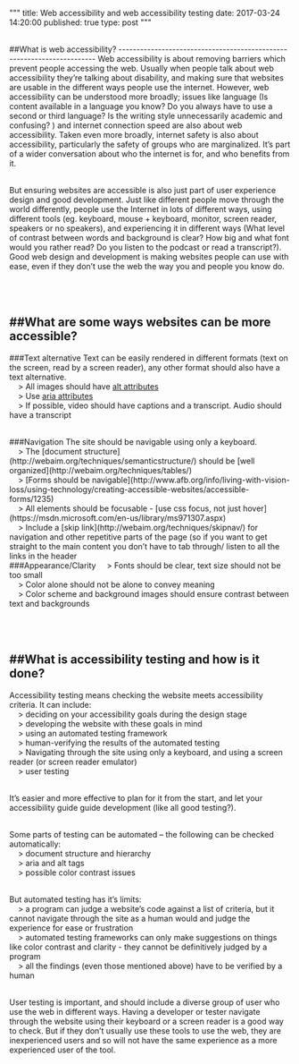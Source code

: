 ﻿"""
title: Web accessibility and web accessibility testing
date: 2017-03-24 14:20:00
published: true
type: post
"""

<br>
##What is web accessibility?
-----------------------------------------------------------------------
Web accessibility is about removing barriers which prevent people accessing the web.  Usually when people talk about web accessibility they’re talking about disability, and making sure that websites are usable in the different ways people use the internet.  However, web accessibility can be understood more broadly; issues like language (Is content available in a language you know? Do you always have to use a second or third language? Is the writing style unnecessarily academic and confusing? ) and internet connection speed are also about web accessibility.  Taken even more broadly, internet safety is also about accessibility, particularly the safety of groups who are marginalized. It’s part of a wider conversation about who the internet is for, and who benefits from it.

<br>But ensuring websites are accessible is also just part of user experience design and good development.  Just like different people move through the world differently, people use the Internet in lots of different ways, using different tools (eg. keyboard, mouse + keyboard, monitor, screen reader, speakers or no speakers), and experiencing it in different ways (What level of contrast between words and background is clear? How big and what font would you rather read?  Do you listen to the podcast or read a transcript?).  Good web design and development is making websites people can use with ease, even if they don’t use the web the way you and people you know do.

<br><br>
##What are some ways websites can be more accessible?
-----------------------------------------------------------------------
###Text alternative
Text can be easily rendered in different formats (text on the screen, read by a screen reader), any other format should also have a text alternative.
<br>&nbsp;&nbsp;&nbsp;&nbsp;> All images should have [alt attributes](http://webaim.org/techniques/alttext/)
<br>&nbsp;&nbsp;&nbsp;&nbsp;> Use [aria attributes](https://developer.mozilla.org/en-US/docs/Web/Accessibility/ARIA)
<br>&nbsp;&nbsp;&nbsp;&nbsp;> If possible, video should have captions and a transcript.  Audio should have a transcript

<br>
###Navigation
The site should be navigable using only a keyboard.
<br>&nbsp;&nbsp;&nbsp;&nbsp;> The [document structure](http://webaim.org/techniques/semanticstructure/) should be [well organized](http://webaim.org/techniques/tables/)
<br>&nbsp;&nbsp;&nbsp;&nbsp;> [Forms should be navigable](http://www.afb.org/info/living-with-vision-loss/using-technology/creating-accessible-websites/accessible-forms/1235)
<br>&nbsp;&nbsp;&nbsp;&nbsp;> All elements should be focusable - [use css focus, not just hover](https://msdn.microsoft.com/en-us/library/ms971307.aspx)
<br>&nbsp;&nbsp;&nbsp;&nbsp;> Include a [skip link](http://webaim.org/techniques/skipnav/) for navigation and other repetitive parts of the page (so if you want to get straight to the main content you don’t have to tab through/ listen to all the links in the header

<br>
###Appearance/Clarity
&nbsp;&nbsp;&nbsp;&nbsp;> Fonts should be clear, text size should not be too small
<br>&nbsp;&nbsp;&nbsp;&nbsp;> Color alone should not be alone to convey meaning
<br>&nbsp;&nbsp;&nbsp;&nbsp;> Color scheme and background images should ensure contrast between text and backgrounds

<br><br>
##What is accessibility testing and how is it done?
-----------------------------------------------------------------------
Accessibility testing means checking the website meets accessibility criteria.  It can include:
<br>&nbsp;&nbsp;&nbsp;&nbsp;> deciding on your accessibility goals during the design stage
<br>&nbsp;&nbsp;&nbsp;&nbsp;> developing the website with these goals in mind
<br>&nbsp;&nbsp;&nbsp;&nbsp;> using an automated testing framework
<br>&nbsp;&nbsp;&nbsp;&nbsp;> human-verifying the results of the automated testing
<br>&nbsp;&nbsp;&nbsp;&nbsp;> Navigating through the site using only a keyboard, and using a screen reader (or screen reader emulator)
<br>&nbsp;&nbsp;&nbsp;&nbsp;> user testing

<br>It’s easier and more effective to plan for it from the start, and let your accessibility guide guide development (like all good testing?).

<br>Some parts of testing can be automated – the following can be checked automatically:
<br>&nbsp;&nbsp;&nbsp;&nbsp;> document structure and hierarchy
<br>&nbsp;&nbsp;&nbsp;&nbsp;> aria and alt tags
<br>&nbsp;&nbsp;&nbsp;&nbsp;> possible color contrast issues

<br>But automated testing has it’s limits:
<br>&nbsp;&nbsp;&nbsp;&nbsp;> a program can judge a website’s code against a list of criteria, but it cannot navigate through the site as a human would and judge the experience for ease or frustration
<br>&nbsp;&nbsp;&nbsp;&nbsp;> automated testing frameworks can only make suggestions on things like color contrast and clarity - they cannot be definitively judged by a program
<br>&nbsp;&nbsp;&nbsp;&nbsp;>  all the findings (even those mentioned above) have to be verified by a human

<br>User testing is important, and should include a diverse group of user who use the web in different ways.    Having a developer or tester navigate through the website using their keyboard or a screen reader is a good way to check.  But if they don’t usually use these tools to use the web, they are inexperienced users and so will not have the same experience as a more experienced user of the tool.
